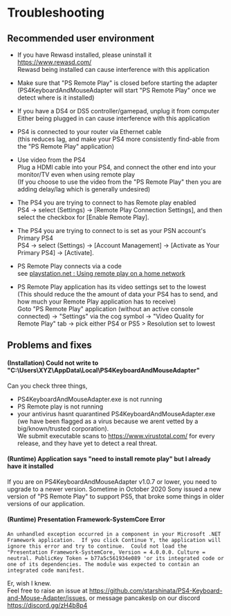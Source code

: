 # Troubleshooting


## Recommended user environment

* If you have Rewasd installed, please uninstall it <br>
  https://www.rewasd.com/ <br>
  Rewasd being installed can cause interference with this application

* Make sure that "PS Remote Play" is closed before starting the adapter <br>
  (PS4KeyboardAndMouseAdapter will start "PS Remote Play" once we detect where is it installed)

* If you have a DS4 or DS5 controller/gamepad, unplug it from computer <br>
  Either being plugged in can cause interference with this application
  
* PS4 is connected to your router via Ethernet cable <br>
  (this reduces lag, and make your PS4 more consistently find-able from the "PS Remote Play" application)

* Use video from the PS4 <br>
  Plug a HDMI cable into your PS4, and connect the other end into your monitor/TV even when using remote play <br>
  (If you choose to use the video from the "PS Remote Play" then you are adding delay/lag which is generally undesired)

* The PS4 you are trying to connect to has Remote play enabled <br>
  PS4 ->  select (Settings) -> [Remote Play Connection Settings], and then select the checkbox for [Enable Remote Play].

* The PS4 you are trying to connect to is set as your PSN account's Primary PS4 <br>
  PS4 -> select (Settings) -> [Account Management] -> [Activate as Your Primary PS4] -> [Activate].

* PS Remote Play connects via a code <br>
  see [playstation.net : Using remote play on a home network](https://manuals.playstation.net/document/gb/psvita/ps4link/viaprivate.html#:~:text=%E2%84%A2%20system%202.-,On%20your%20system%2C%20select%20(PS4%20Link)%20%3E%20%5BStart,%E2%84%A2%20system%20from%20rest%20mode)

* PS Remote Play application has its video settings set to the lowest <br>
  (This should reduce the the amount of data your PS4 has to send, and how much your Remote Play application has to receive) <br>
  Goto "PS Remote Play" application (without an active console connected) -> "Settings" via the cog symbol -> "Video Quality for Remote Play" tab -> pick either PS4 or PS5 > Resolution set to lowest




## Problems and fixes



#### (Installation) Could not write to "C:\Users\XYZ\AppData\Local\PS4KeyboardAndMouseAdapter"
Can you check three things,
* PS4KeyboardAndMouseAdapter.exe is not running
* PS Remote play is not running
* your antivirus hasnt quarantined PS4KeyboardAndMouseAdapter.exe (we have been flagged as a virus because we arent vetted by a big/known/trusted corporation). <br> We submit executable scans to https://www.virustotal.com/ for every release, and they have yet to detect a real threat.

#### (Runtime) Application says "need to install remote play" but I already have it installed
If you are on PS4KeyboardAndMouseAdapter v1.0.7 or lower, you need to upgrade to a newer version. Sometime in October 2020 Sony issued a new version of "PS Remote Play" to support PS5, that broke some things in older versions of our application.


#### (Runtime) Presentation Framework-SystemCore Error
`An unhandled exception occurred in a component in your Microsoft .NET Framework application.  If you click Continue Y, the application will ignore this error and try to continue.  Could not load the "Presentation Framework-SystemCore, Version = 4.0.0.0. Culture = neutral. PublicKey Token = b77a5c561934e089 'or its integrated code or one of its dependencies. The module was expected to contain an integrated code manifest.`

Er, wish I knew. <br>
Feel free to raise an issue at https://github.com/starshinata/PS4-Keyboard-and-Mouse-Adapter/issues, or message pancakeslp on our discord https://discord.gg/zH4b8p4
